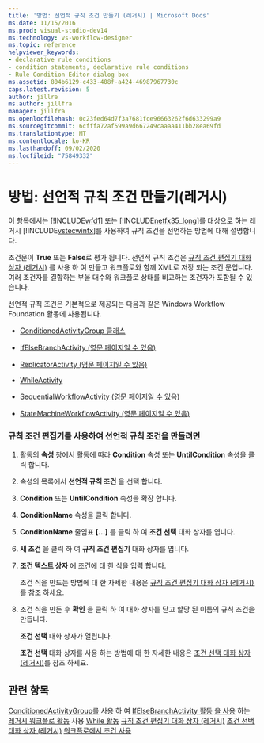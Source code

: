 ```yaml
---
title: '방법: 선언적 규칙 조건 만들기 (레거시) | Microsoft Docs'
ms.date: 11/15/2016
ms.prod: visual-studio-dev14
ms.technology: vs-workflow-designer
ms.topic: reference
helpviewer_keywords:
- declarative rule conditions
- condition statements, declarative rule conditions
- Rule Condition Editor dialog box
ms.assetid: 804b6129-c433-408f-a424-46987967730c
caps.latest.revision: 5
author: jillre
ms.author: jillfra
manager: jillfra
ms.openlocfilehash: 0c23fed64d7f3a7681fce96663262f6d633299a9
ms.sourcegitcommit: 6cfffa72af599a9d667249caaaa411bb28ea69fd
ms.translationtype: MT
ms.contentlocale: ko-KR
ms.lasthandoff: 09/02/2020
ms.locfileid: "75849332"
---
```

# <a name="how-to-create-a-declarative-rule-condition-legacy"></a>방법: 선언적 규칙 조건 만들기(레거시)
이 항목에서는 [!INCLUDE[wfd1](../includes/wfd1-md.md)] 또는 [!INCLUDE[netfx35_long](../includes/netfx35-long-md.md)]를 대상으로 하는 레거시 [!INCLUDE[vstecwinfx](../includes/vstecwinfx-md.md)]를 사용하여 규칙 조건을 선언하는 방법에 대해 설명합니다.

 조건문이 **True** 또는 **False**로 평가 됩니다. 선언적 규칙 조건은 [규칙 조건 편집기 대화 상자 (레거시)](../workflow-designer/rule-condition-editor-dialog-box-legacy.md) 를 사용 하 여 만들고 워크플로와 함께 XML로 저장 되는 조건 문입니다. 여러 조건자를 결합하는 부울 대수와 워크플로 상태를 비교하는 조건자가 포함될 수 있습니다.

 선언적 규칙 조건은 기본적으로 제공되는 다음과 같은 Windows Workflow Foundation 활동에 사용됩니다.

- [ConditionedActivityGroup 클래스](https://msdn2.microsoft.com/library/system.workflow.activities.conditionedactivitygroup.aspx)

- [IfElseBranchActivity (영문 페이지일 수 있음)](https://msdn2.microsoft.com/library/system.workflow.activities.ifelsebranchactivity.aspx)

- [ReplicatorActivity (영문 페이지일 수 있음)](https://msdn2.microsoft.com/library/system.workflow.activities.replicatoractivity.aspx)

- [WhileActivity](https://msdn2.microsoft.com/library/system.workflow.activities.whileactivity.aspx)

- [SequentialWorkflowActivity (영문 페이지일 수 있음)](https://msdn2.microsoft.com/library/system.workflow.activities.sequentialworkflowactivity.aspx)

- [StateMachineWorkflowActivity (영문 페이지일 수 있음)](https://msdn2.microsoft.com/library/system.workflow.activities.statemachineworkflowactivity.aspx)

### <a name="to-create-a-declarative-rule-condition-using-the-rule-condition-editor"></a>규칙 조건 편집기를 사용하여 선언적 규칙 조건을 만들려면

1. 활동의 **속성** 창에서 활동에 따라 **Condition** 속성 또는 **UntilCondition** 속성을 클릭 합니다.

2. 속성의 목록에서 **선언적 규칙 조건** 을 선택 합니다.

3. **Condition** 또는 **UntilCondition** 속성을 확장 합니다.

4. **ConditionName** 속성을 클릭 합니다.

5. **ConditionName** 줄임표 **[...]** 를 클릭 하 여 **조건 선택** 대화 상자를 엽니다.

6. **새 조건** 을 클릭 하 여 **규칙 조건 편집기** 대화 상자를 엽니다.

7. **조건 텍스트 상자** 에 조건에 대 한 식을 입력 합니다.

     조건 식을 만드는 방법에 대 한 자세한 내용은 [규칙 조건 편집기 대화 상자 (레거시)](../workflow-designer/rule-condition-editor-dialog-box-legacy.md)를 참조 하세요.

8. 조건 식을 만든 후 **확인** 을 클릭 하 여 대화 상자를 닫고 할당 된 이름의 규칙 조건을 만듭니다.

     **조건 선택** 대화 상자가 열립니다.

     **조건 선택** 대화 상자를 사용 하는 방법에 대 한 자세한 내용은 [조건 선택 대화 상자 (레거시)](../workflow-designer/select-condition-dialog-box-legacy.md)를 참조 하세요.

## <a name="see-also"></a>관련 항목
 [ConditionedActivityGroup를](https://msdn2.microsoft.com/library/bb675237.aspx) 사용 하 여 [IfElseBranchActivity 활동](https://msdn2.microsoft.com/library/bb628465.aspx) [을 사용](https://msdn2.microsoft.com/library/bb628544.aspx) 하는 [레거시 워크플로 활동](../workflow-designer/legacy-workflow-activities.md) 사용 [While 활동](https://msdn2.microsoft.com/library/bb628552.aspx) [규칙 조건 편집기 대화 상자 (레거시)](../workflow-designer/rule-condition-editor-dialog-box-legacy.md) [조건 선택 대화 상자 (레거시)](../workflow-designer/select-condition-dialog-box-legacy.md) [워크플로에서 조건 사용](https://msdn2.microsoft.com/library/bb628447.aspx)
